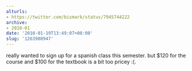 ```yaml
---
alturls:
- https://twitter.com/bismark/status/7945744222
archive:
- 2010-01
date: '2010-01-19T13:49:07+00:00'
slug: '1263908947'
---
```


really wanted to sign up for a spanish class this semester. but $120 for the course and $100 for the textbook is a bit too pricey :(.

